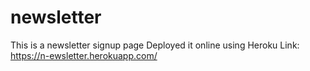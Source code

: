 # newsletter
This is a newsletter signup page
Deployed it online using Heroku
Link:  
https://n-ewsletter.herokuapp.com/
